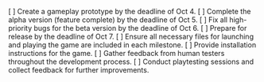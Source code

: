 [ ] Create a gameplay prototype by the deadline of Oct 4.
[ ] Complete the alpha version (feature complete) by the deadline of Oct 5.
[ ] Fix all high-priority bugs for the beta version by the deadline of Oct 6.
[ ] Prepare for release by the deadline of Oct 7.
[ ] Ensure all necessary files for launching and playing the game are included in each milestone.
[ ] Provide installation instructions for the game.
[ ] Gather feedback from human testers throughout the development process.
[ ] Conduct playtesting sessions and collect feedback for further improvements.